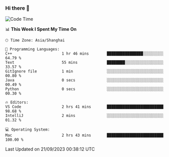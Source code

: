 ### Hi there 👋


<!--START_SECTION:waka-->
![Code Time](http://img.shields.io/badge/Code%20Time-1%2C182%20hrs%2049%20mins-blue)

📊 **This Week I Spent My Time On** 

```text
🕑︎ Time Zone: Asia/Shanghai

💬 Programming Languages: 
C++                      1 hr 46 mins        ████████████████░░░░░░░░░   64.79 % 
Text                     55 mins             ████████░░░░░░░░░░░░░░░░░   33.57 % 
GitIgnore file           1 min               ░░░░░░░░░░░░░░░░░░░░░░░░░   00.80 % 
Java                     0 secs              ░░░░░░░░░░░░░░░░░░░░░░░░░   00.49 % 
Python                   0 secs              ░░░░░░░░░░░░░░░░░░░░░░░░░   00.30 % 

🔥 Editors: 
VS Code                  2 hrs 41 mins       █████████████████████████   98.68 % 
IntelliJ                 2 mins              ░░░░░░░░░░░░░░░░░░░░░░░░░   01.32 % 

💻 Operating System: 
Mac                      2 hrs 43 mins       █████████████████████████   100.00 % 
```


 Last Updated on 21/09/2023 00:38:12 UTC
<!--END_SECTION:waka-->

<!--
**SillyPasty/SillyPasty** is a ✨ _special_ ✨ repository because its `README.md` (this file) appears on your GitHub profile.

Here are some ideas to get you started:

- 🔭 I’m currently working on ...
- 🌱 I’m currently learning ...
- 👯 I’m looking to collaborate on ...
- 🤔 I’m looking for help with ...
- 💬 Ask me about ...
- 📫 How to reach me: ...
- 😄 Pronouns: ...
- ⚡ Fun fact: ...
-->


